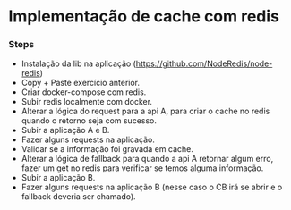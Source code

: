 # Implementação de cache com redis

### Steps

- Instalação da lib na aplicação (https://github.com/NodeRedis/node-redis)
- Copy + Paste exercício anterior.
- Criar docker-compose com redis.
- Subir redis localmente com docker.
- Alterar a lógica do request para a api A, para criar o cache no redis quando o retorno seja com sucesso.
- Subir a aplicação A e B.
- Fazer alguns requests na aplicação.
- Validar se a informação foi gravada em cache.
- Alterar a lógica de fallback para quando a api A retornar algum erro, fazer um get no redis para verificar se temos alguma informação.
- Subir a aplicação B.
- Fazer alguns requests na aplicação B (nesse caso o CB irá se abrir e o fallback deveria ser chamado).
